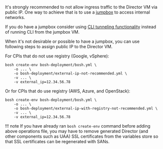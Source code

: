 It's strongly recommended to not allow ingress traffic to the Director VM via public IP. One way to achieve that is to use a [jumpbox](terminology.md#jumpbox) to access internal networks.

If you do have a jumpbox consider using [CLI tunneling functionality](cli-tunnel.md) instead of running CLI from the jumpbox VM.

When it's not desirable or possible to have a jumpbox, you can use following steps to assign public IP to the Director VM.

For CPIs that do not use registry (Google, vSphere):

```shell
bosh create-env bosh-deployment/bosh.yml \
    -o ... \
    -o bosh-deployment/external-ip-not-recommended.yml \
    -v ... \
    -v external_ip=12.34.56.78
```

Or for CPIs that do use registry (AWS, Azure, and OpenStack):

```shell
bosh create-env bosh-deployment/bosh.yml \
    -o ... \
    -o bosh-deployment/external-ip-with-registry-not-recommended.yml \
    -v ... \
    -v external_ip=12.34.56.78
```

!!! note
    If you have already ran `bosh create-env` command before adding above operations file, you may have to remove generated Director (and other components such as UAA) SSL certificates from the variables store so that SSL certificates can be regenerated with SANs.
